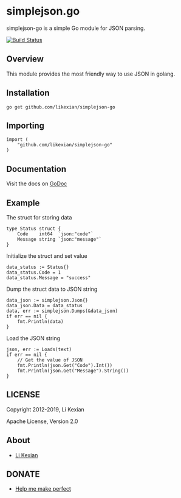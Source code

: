 # simplejson.go

simplejson-go is a simple Go module for JSON parsing.

[![Build Status](https://secure.travis-ci.org/likexian/simplejson-go.png)](https://secure.travis-ci.org/likexian/simplejson-go)

## Overview

This module provides the most friendly way to use JSON in golang.

## Installation

    go get github.com/likexian/simplejson-go

## Importing

    import (
        "github.com/likexian/simplejson-go"
    )

## Documentation

Visit the docs on [GoDoc](https://godoc.org/github.com/likexian/simplejson-go)

## Example

The struct for storing data

    type Status struct {
        Code    int64  `json:"code"`
        Message string `json:"message"`
    }

Initialize the struct and set value

    data_status := Status{}
    data_status.Code = 1
    data_status.Message = "success"

Dump the struct data to JSON string

    data_json := simplejson.Json{}
    data_json.Data = data_status
    data, err := simplejson.Dumps(&data_json)
    if err == nil {
        fmt.Println(data)
    }

Load the JSON string

    json, err := Loads(text)
    if err == nil {
        // Get the value of JSON
        fmt.Println(json.Get("Code").Int())
        fmt.Println(json.Get("Message").String())
    }

## LICENSE

Copyright 2012-2019, Li Kexian

Apache License, Version 2.0

## About

- [Li Kexian](https://www.likexian.com/)

## DONATE

- [Help me make perfect](https://www.likexian.com/donate/)
